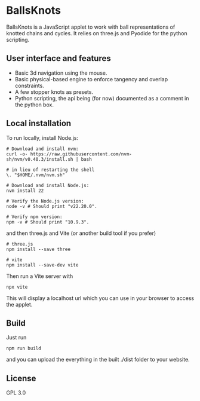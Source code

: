 # BallsKnots

BallsKnots is a JavaScript applet to work with ball representations of knotted chains and cycles. It relies on three.js and Pyodide for the python scripting.

## User interface and features

* Basic 3d navigation using the mouse.
* Basic physical-based engine to enforce tangency and overlap constraints.
* A few stopper knots as presets.
* Python scripting, the api being (for now) documented as a comment in the python box.

## Local installation

To run locally, install Node.js:

```
# Download and install nvm:
curl -o- https://raw.githubusercontent.com/nvm-sh/nvm/v0.40.3/install.sh | bash

# in lieu of restarting the shell
\. "$HOME/.nvm/nvm.sh"

# Download and install Node.js:
nvm install 22

# Verify the Node.js version:
node -v # Should print "v22.20.0".

# Verify npm version:
npm -v # Should print "10.9.3".
```

and then three.js and Vite (or another build tool if you prefer)

```
# three.js
npm install --save three

# vite
npm install --save-dev vite
```

Then run a Vite server with

```
npx vite
```

This will display a localhost url which you can use in your browser to access the applet.

## Build

Just run

```
npm run build
```

and you can upload the everything in the built ./dist folder to your website.


## License

GPL 3.0
